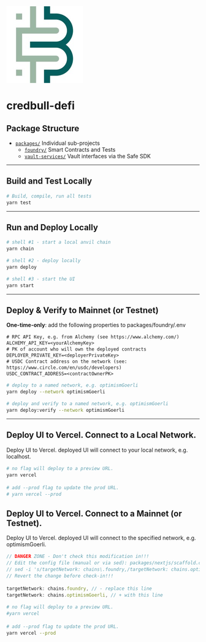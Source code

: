 <img src="credbull-logo.jpg"/>

# credbull-defi

## Package Structure
* [`packages/`](./packages) Individual sub-projects
   * [`foundry/`](./packages/foundry) Smart Contracts and Tests
   * [`vault-services/`](./packages/vault-services) Vault interfaces via the Safe SDK


---
## Build and Test Locally
```bash
# Build, compile, run all tests
yarn test
```
---
## Run and Deploy Locally
```bash
# shell #1 - start a local anvil chain
yarn chain
```
```bash
# shell #2 - deploy locally
yarn deploy
```
```bash
# shell #3 - start the UI
yarn start
```

---
## Deploy & Verify to Mainnet (or Testnet)
**One-time-only**: add the following properties to packages/foundry/.env
```properties
# RPC API Key, e.g. from Alchemy (see https://www.alchemy.com/)
ALCHEMY_API_KEY=<yourAlchemyKey>
# PK of account who will own the deployed contracts 
DEPLOYER_PRIVATE_KEY=<deployerPrivateKey>
# USDC Contract address on the network (see: https://www.circle.com/en/usdc/developers) 
USDC_CONTRACT_ADDRESS=<contractOwnerPK>
```
```bash
# deploy to a named network, e.g. optimismGoerli
yarn deploy --network optimismGoerli
```

```bash
# deploy and verify to a named network, e.g. optimismGoerli
yarn deploy:verify --network optimismGoerli
```
---
## Deploy UI to Vercel.  Connect to a Local Network.
Deploy UI to Vercel.  deployed UI will connect to your local network, e.g. localhost.
```bash
# no flag will deploy to a preview URL.
yarn vercel

# add --prod flag to update the prod URL.  
# yarn vercel --prod
```

## Deploy UI to Vercel.  Connect to a Mainnet (or Testnet).
Deploy UI to Vercel.  deployed UI will connect to the specified network, e.g. optimismGoerli.
```typescript
// DANGER ZONE - Don't check this modification in!!!
// Edit the config file (manual or via sed): packages/nextjs/scaffold.config.ts
// sed -i 's/targetNetwork: chains\.foundry,/targetNetwork: chains.optimismGoerli,/' packages/nextjs/scaffold.config.ts
// Revert the change before check-in!!!

targetNetwork: chains.foundry, // - replace this line
targetNetwork: chains.optimismGoerli, // + with this line


```

```bash
# no flag will deploy to a preview URL.
#yarn vercel

# add --prod flag to update the prod URL.  
yarn vercel --prod
```